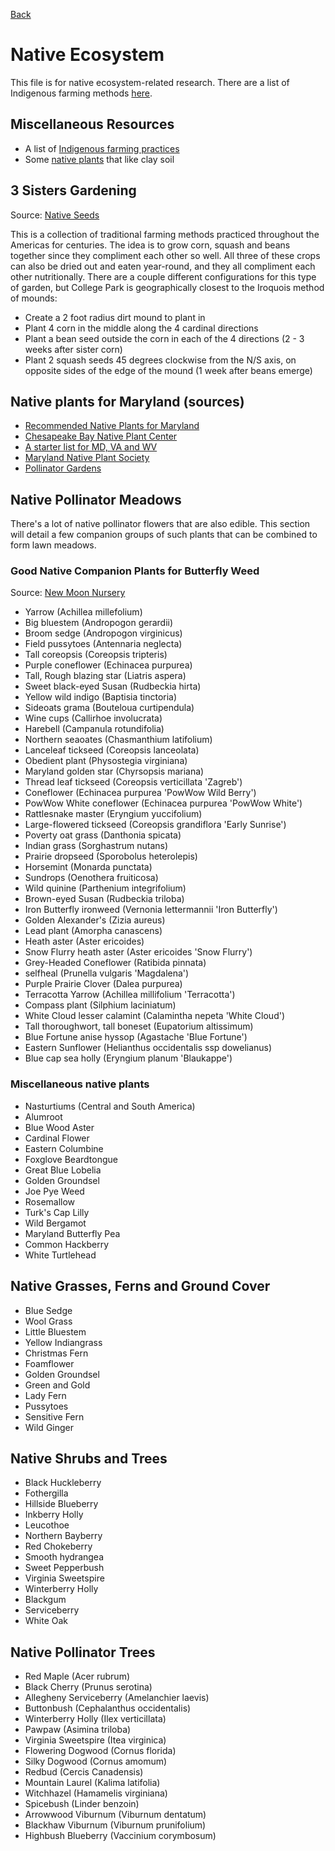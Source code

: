 [Back](./index.html)

# Native Ecosystem
This file is for native ecosystem-related research.
There are a list of Indigenous farming methods [here](https://www.almanac.com/native-american-gardening-techniques).

## Miscellaneous Resources
- A list of [Indigenous farming practices](https://www.almanac.com/native-american-gardening-techniques)
- Some [native plants](https://www.americanmeadows.com/best-plants-for-clay-soil) that like clay soil

## 3 Sisters Gardening
Source: [Native Seeds](https://www.nativeseeds.org/blogs/blog-news/how-to-grow-a-three-sisters-garden)

This is a collection of traditional farming methods practiced throughout the Americas for centuries.
The idea is to grow corn, squash and beans together since they compliment each other so well.
All three of these crops can also be dried out and eaten year-round, and they all compliment each other nutritionally.
There are a couple different configurations for this type of garden, but College Park is geographically closest to the Iroquois method of mounds:
- Create a 2 foot radius dirt mound to plant in
- Plant 4 corn in the middle along the 4 cardinal directions
- Plant a bean seed outside the corn in each of the 4 directions (2 - 3 weeks after sister corn)
- Plant 2 squash seeds 45 degrees clockwise from the N/S axis, on opposite sides of the edge of the mound (1 week after beans emerge)

## Native plants for Maryland (sources)
- [Recommended Native Plants for Maryland](https://extension.umd.edu/resource/recommended-native-plants-maryland)
- [Chesapeake Bay Native Plant Center](https://www.nativeplantcenter.net/)
- [A starter list for MD, VA and WV](https://www.plantnative.org/rpl-mdvawv.htm)
- [Maryland Native Plant Society](https://mdflora.org/)
- [Pollinator Gardens](https://extension.umd.edu/resource/pollinator-gardens)

## Native Pollinator Meadows
There's a lot of native pollinator flowers that are also edible.
This section will detail a few companion groups of such plants that can be combined to form lawn meadows.

### Good Native Companion Plants for Butterfly Weed
Source: [New Moon Nursery](http://www.newmoonnursery.com/plant/Asclepias-tuberosa)
- Yarrow (Achillea millefolium)
- Big bluestem (Andropogon gerardii)
- Broom sedge (Andropogon virginicus)
- Field pussytoes (Antennaria neglecta)
- Tall coreopsis (Coreopsis tripteris)
- Purple coneflower (Echinacea purpurea)
- Tall, Rough blazing star (Liatris aspera)
- Sweet black-eyed Susan (Rudbeckia hirta)
- Yellow wild indigo (Baptisia tinctoria)
- Sideoats grama (Bouteloua curtipendula)
- Wine cups (Callirhoe involucrata)
- Harebell (Campanula rotundifolia)
- Northern seaoates (Chasmanthium latifolium)
- Lanceleaf tickseed (Coreopsis lanceolata)
- Obedient plant (Physostegia virginiana)
- Maryland golden star (Chyrsopsis mariana)
- Thread leaf tickseed (Coreopsis verticillata 'Zagreb')
- Coneflower (Echinacea purpurea 'PowWow Wild Berry')
- PowWow White coneflower (Echinacea purpurea 'PowWow White')
- Rattlesnake master (Eryngium yuccifolium)
- Large-flowered tickseed (Coreopsis grandiflora 'Early Sunrise')
- Poverty oat grass (Danthonia spicata)
- Indian grass (Sorghastrum nutans)
- Prairie dropseed (Sporobolus heterolepis)
- Horsemint (Monarda punctata)
- Sundrops (Oenothera fruiticosa)
- Wild quinine (Parthenium integrifolium)
- Brown-eyed Susan (Rudbeckia triloba)
- Iron Butterfly ironweed (Vernonia lettermannii 'Iron Butterfly')
- Golden Alexander's (Zizia aureus)
- Lead plant (Amorpha canascens)
- Heath aster (Aster ericoides)
- Snow Flurry heath aster (Aster ericoides 'Snow Flurry')
- Grey-Headed Coneflower (Ratibida pinnata)
- selfheal (Prunella vulgaris 'Magdalena')
- Purple Prairie Clover (Dalea purpurea)
- Terracotta Yarrow (Achillea millifolium 'Terracotta')
- Compass plant (Silphium laciniatum)
- White Cloud lesser calamint (Calamintha nepeta 'White Cloud')
- Tall thoroughwort, tall boneset (Eupatorium altissimum)
- Blue Fortune anise hyssop (Agastache 'Blue Fortune')
- Eastern Sunflower (Helianthus occidentalis ssp dowelianus)
- Blue cap sea holly (Eryngium planum 'Blaukappe')

### Miscellaneous native plants
- Nasturtiums (Central and South America)
- Alumroot
- Blue Wood Aster
- Cardinal Flower
- Eastern Columbine
- Foxglove Beardtongue
- Great Blue Lobelia
- Golden Groundsel
- Joe Pye Weed
- Rosemallow
- Turk's Cap Lilly
- Wild Bergamot
- Maryland Butterfly Pea
- Common Hackberry
- White Turtlehead

## Native Grasses, Ferns and Ground Cover
- Blue Sedge
- Wool Grass
- Little Bluestem
- Yellow Indiangrass
- Christmas Fern
- Foamflower
- Golden Groundsel
- Green and Gold
- Lady Fern
- Pussytoes
- Sensitive Fern
- Wild Ginger

## Native Shrubs and Trees
- Black Huckleberry
- Fothergilla
- Hillside Blueberry
- Inkberry Holly
- Leucothoe
- Northern Bayberry
- Red Chokeberry
- Smooth hydrangea
- Sweet Pepperbush
- Virginia Sweetspire
- Winterberry Holly
- Blackgum
- Serviceberry
- White Oak

## Native Pollinator Trees
- Red Maple (Acer rubrum)
- Black Cherry (Prunus serotina)
- Allegheny Serviceberry (Amelanchier laevis)
- Buttonbush (Cephalanthus occidentalis)
- Winterberry Holly (Ilex verticillata)
- Pawpaw (Asimina triloba)
- Virginia Sweetspire (Itea virginica)
- Flowering Dogwood (Cornus florida)
- Silky Dogwood (Cornus amomum)
- Redbud (Cercis Canadensis)
- Mountain Laurel (Kalima latifolia)
- Witchhazel (Hamamelis virginiana)
- Spicebush (Linder benzoin)
- Arrowwood Viburnum (Viburnum dentatum)
- Blackhaw Viburnum (Viburnum prunifolium)
- Highbush Blueberry (Vaccinium corymbosum)